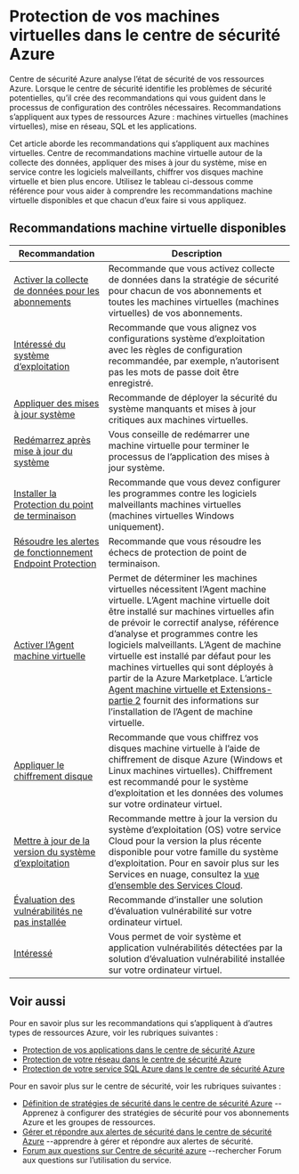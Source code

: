 <properties
   pageTitle="Protection de vos machines virtuelles dans le centre de sécurité Azure | Microsoft Azure"
   description="Ce document répond recommandations dans le centre de sécurité Azure pour vous aider à protéger vos machines virtuelles et restent dans le respect des stratégies de sécurité."
   services="security-center"
   documentationCenter="na"
   authors="TerryLanfear"
   manager="MBaldwin"
   editor=""/>

<tags
   ms.service="security-center"
   ms.devlang="na"
   ms.topic="article"
   ms.tgt_pltfrm="na"
   ms.workload="na"
   ms.date="09/25/2016"
   ms.author="terrylan"/>

# <a name="protecting-your-virtual-machines-in-azure-security-center"></a>Protection de vos machines virtuelles dans le centre de sécurité Azure

Centre de sécurité Azure analyse l’état de sécurité de vos ressources Azure. Lorsque le centre de sécurité identifie les problèmes de sécurité potentielles, qu’il crée des recommandations qui vous guident dans le processus de configuration des contrôles nécessaires.  Recommandations s’appliquent aux types de ressources Azure : machines virtuelles (machines virtuelles), mise en réseau, SQL et les applications.

Cet article aborde les recommandations qui s’appliquent aux machines virtuelles.  Centre de recommandations machine virtuelle autour de la collecte des données, appliquer des mises à jour du système, mise en service contre les logiciels malveillants, chiffrer vos disques machine virtuelle et bien plus encore.  Utilisez le tableau ci-dessous comme référence pour vous aider à comprendre les recommandations machine virtuelle disponibles et que chacun d’eux faire si vous appliquez.

## <a name="available-vm-recommendations"></a>Recommandations machine virtuelle disponibles

|Recommandation|Description|
|-----|-----|
|[Activer la collecte de données pour les abonnements](security-center-enable-data-collection.md)|Recommande que vous activez collecte de données dans la stratégie de sécurité pour chacun de vos abonnements et toutes les machines virtuelles (machines virtuelles) de vos abonnements.|
|[Intéressé du système d’exploitation](security-center-remediate-os-vulnerabilities.md)|Recommande que vous alignez vos configurations système d’exploitation avec les règles de configuration recommandée, par exemple, n’autorisent pas les mots de passe doit être enregistré.|
|[Appliquer des mises à jour système](security-center-apply-system-updates.md)|Recommande de déployer la sécurité du système manquants et mises à jour critiques aux machines virtuelles.|
|[Redémarrez après mise à jour du système](security-center-apply-system-updates.md#reboot-after-system-updates)|Vous conseille de redémarrer une machine virtuelle pour terminer le processus de l’application des mises à jour système.|
|[Installer la Protection du point de terminaison](security-center-install-endpoint-protection.md)|Recommande que vous devez configurer les programmes contre les logiciels malveillants machines virtuelles (machines virtuelles Windows uniquement).|
|[Résoudre les alertes de fonctionnement Endpoint Protection](security-center-resolve-endpoint-protection-health-alerts.md)|Recommande que vous résoudre les échecs de protection de point de terminaison.|
|[Activer l’Agent machine virtuelle](security-center-enable-vm-agent.md)|Permet de déterminer les machines virtuelles nécessitent l’Agent machine virtuelle. L’Agent machine virtuelle doit être installé sur machines virtuelles afin de prévoir le correctif analyse, référence d’analyse et programmes contre les logiciels malveillants. L’Agent de machine virtuelle est installé par défaut pour les machines virtuelles qui sont déployés à partir de la Azure Marketplace. L’article [Agent machine virtuelle et Extensions-partie 2](http://azure.microsoft.com/blog/2014/04/15/vm-agent-and-extensions-part-2/) fournit des informations sur l’installation de l’Agent de machine virtuelle.|
| [Appliquer le chiffrement disque](security-center-apply-disk-encryption.md) |Recommande que vous chiffrez vos disques machine virtuelle à l’aide de chiffrement de disque Azure (Windows et Linux machines virtuelles). Chiffrement est recommandé pour le système d’exploitation et les données des volumes sur votre ordinateur virtuel.|
| [Mettre à jour de la version du système d’exploitation](security-center-update-os-version.md) | Recommande mettre à jour la version du système d’exploitation (OS) votre service Cloud pour la version la plus récente disponible pour votre famille du système d’exploitation.  Pour en savoir plus sur les Services en nuage, consultez la [vue d’ensemble des Services Cloud](../cloud-services/cloud-services-choose-me.md). |
| [Évaluation des vulnérabilités ne pas installée](security-center-vulnerability-assessment-recommendations.md) | Recommande d’installer une solution d’évaluation vulnérabilité sur votre ordinateur virtuel. |
| [Intéressé](security-center-vulnerability-assessment-recommendations.md#review-recommendation) | Vous permet de voir système et application vulnérabilités détectées par la solution d’évaluation vulnérabilité installée sur votre ordinateur virtuel. |

## <a name="see-also"></a>Voir aussi

Pour en savoir plus sur les recommandations qui s’appliquent à d’autres types de ressources Azure, voir les rubriques suivantes :

- [Protection de vos applications dans le centre de sécurité Azure](security-center-application-recommendations.md)
- [Protection de votre réseau dans le centre de sécurité Azure](security-center-network-recommendations.md)
- [Protection de votre service SQL Azure dans le centre de sécurité Azure](security-center-sql-service-recommendations.md)

Pour en savoir plus sur le centre de sécurité, voir les rubriques suivantes :

- [Définition de stratégies de sécurité dans le centre de sécurité Azure](security-center-policies.md) --Apprenez à configurer des stratégies de sécurité pour vos abonnements Azure et les groupes de ressources.
- [Gérer et répondre aux alertes de sécurité dans le centre de sécurité Azure](security-center-managing-and-responding-alerts.md) --apprendre à gérer et répondre aux alertes de sécurité.
- [Forum aux questions sur Centre de sécurité azure](security-center-faq.md) --rechercher Forum aux questions sur l’utilisation du service.
